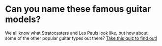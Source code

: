 # Can you name these famous guitar models?

We all know what Stratocasters and Les Pauls look like, but how about some of the other popular guitar types out there?  [Take this quiz to find out!](https://guitar-quiz.netlify.com/)